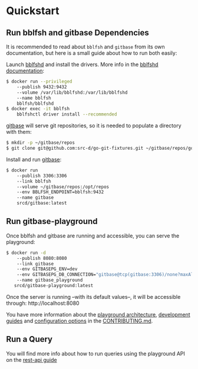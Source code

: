# Quickstart

## Run bblfsh and gitbase Dependencies

It is recommended to read about `bblfsh` and `gitbase` from its own documentation, but here is a small guide about how to run both easily:

Launch [bblfshd](https://github.com/bblfsh/bblfshd) and install the drivers. More info in the [bblfshd documentation](https://doc.bblf.sh/user/getting-started.html):

```bash
$ docker run --privileged
    --publish 9432:9432
    --volume /var/lib/bblfshd:/var/lib/bblfshd
    --name bblfsh
    bblfsh/bblfshd
$ docker exec -it bblfsh
    bblfshctl driver install --recommended
```

[gitbase](https://github.com/src-d/gitbase) will serve git repositories, so it is needed to populate a directory with them:

```bash
$ mkdir -p ~/gitbase/repos
$ git clone git@github.com:src-d/go-git-fixtures.git ~/gitbase/repos/go-git-fixtures
```

Install and run [gitbase](https://github.com/src-d/gitbase):

```bash
$ docker run
    --publish 3306:3306
    --link bblfsh
    --volume ~/gitbase/repos:/opt/repos
    --env BBLFSH_ENDPOINT=bblfsh:9432
    --name gitbase
    srcd/gitbase:latest
```


## Run gitbase-playground

Once bblfsh and gitbase are running and accessible, you can serve the playground:

```bash
$ docker run -d
    --publish 8080:8080
    --link gitbase
    --env GITBASEPG_ENV=dev
    --env GITBASEPG_DB_CONNECTION="gitbase@tcp(gitbase:3306)/none?maxAllowedPacket=4194304"
    --name gitbase_playground
   srcd/gitbase-playground:latest
```

Once the server is running &ndash;with its default values&ndash;, it will be accessible through: http://localhost:8080

You have more information about the [playground architecture](CONTRIBUTING.md#architecture), [development guides](CONTRIBUTING.md#development) and [configuration options](CONTRIBUTING.md#configuration) in the [CONTRIBUTING.md](CONTRIBUTING.md).


## Run a Query

You will find more info about how to run queries using the playground API on the [rest-api guide](rest-api.md)
